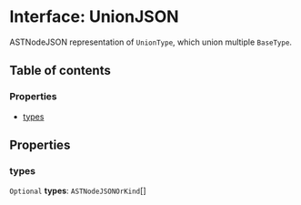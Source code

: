 # Interface: UnionJSON

ASTNodeJSON representation of `UnionType`, which union multiple `BaseType`.

## Table of contents

### Properties

* [types](/en/auto-docs/editor/interfaces/UnionJSON.md#types)

## Properties

### types

`Optional` **types**: `ASTNodeJSONOrKind`\[]

